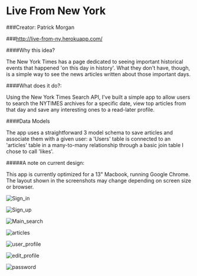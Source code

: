 # Live From New York
###Creator: Patrick Morgan

###http://live-from-ny.herokuapp.com/

####Why this idea?

The New York Times has a page dedicated to seeing important historical events that happened 'on this day in history'. What they don't have, though, is a simple way to see the news articles written about those important days. 

####What does it do?:

Using the New York Times Search API, I've built a simple app to allow users to search the NYTIMES archives for a specific date, view top articles from that day and save any interesting ones to a read-later profile.

####Data Models

The app uses a straightforward 3 model schema to save articles and associate them with a given user: a 'Users' table is connected to an 'articles' table in a many-to-many relationship through a basic join table I chose to call 'likes'.

#####A note on current design:

This app is currently optimized for a 13" Macbook, running Google Chrome. The layout shown in the screenshots may change depending on screen size or browser.

![Sign_in](https://www.evernote.com/shard/s82/sh/0236e794-9a4c-48b9-936d-c6304d143fbe/caac0c3021fbd71334e822442d58600a/deep/0/LiveFromNY---Sign-in.png "Sign in")

![Sign_up](https://www.evernote.com/shard/s82/sh/bc8cfa73-bdc4-48c4-8a7e-1c411574e228/f46e1c2cbad0c70d26eca474cb037382/deep/0/LiveFromNY---Sign-up.png "Sign up")

![Main_search](https://www.evernote.com/shard/s82/sh/578c9cf6-8694-461f-afc9-3cb67918866e/72199bacfc525bb0dda126fa9ee1e56f/deep/0/LiveFromNY---Main-Search.png "Main search")

![articles](https://www.evernote.com/shard/s82/sh/12ef9305-5c3e-45c9-8c9a-43481f862d90/2883af70d15ceafadb44ae472553f438/deep/0/LiveFromNY---Articles.png "Articles")

![user_profile](https://www.evernote.com/shard/s82/sh/25b29a5c-c725-469e-afdc-34dde88eb776/e9ad22bf33313593693842dea4eaad29/deep/0/LiveFromNY---User-Profile.png "User Profile")

![edit_profile](https://www.evernote.com/shard/s82/sh/d664ac3b-56b3-4d08-9d5a-83e7b5b01417/d6729cb02e65acb2fad30fb3cfa0a372/deep/0/LiveFromNY---Edit.png "Edit Profile")

![password](https://www.evernote.com/shard/s82/sh/79a779a3-eaf2-4ff1-aeea-7b036dd1ac03/e8022f7e4b940f6fcd42c2d1404da83b/deep/0/LiveFromNY---Password.png "Recover Password")